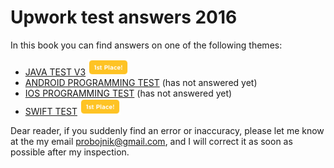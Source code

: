 # Upwork test answers 2016


In this book you can find answers on one of the following themes: 

* [JAVA TEST V3](java_test_v3.md)  <img src="images/1st_Place.png" alt="First place" width="65px"/>
* [ANDROID PROGRAMMING TEST](android_programming_test.md) (has not answered yet)
* [IOS PROGRAMMING TEST](ios_programming_test.md) (has not answered yet)
* [SWIFT TEST](swift_test.md)  <img src="images/1st_Place.png" alt="First place" width="65"/>

Dear reader, if you suddenly find an error or inaccuracy, please let me know at the my email probojnik@gmail.com, and I will correct it as soon as possible after my inspection.